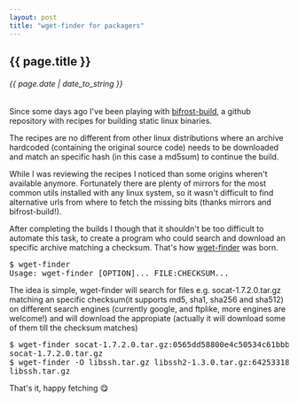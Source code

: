 ```yaml
---
layout: post
title: "wget-finder for packagers"
---
```


## {{ page.title }}

###### {{ page.date | date_to_string }}

Since some days ago I've been playing with [bifrost-build](https://github.com/jelaas/bifrost-build), a github repository with recipes for building static linux binaries.

The recipes are no different from other linux distributions where an archive hardcoded (containing the original source code) needs to be downloaded and match an specific hash (in this case a md5sum) to continue the build.

While I was reviewing the recipes I noticed than some origins wheren't available anymore. Fortunately there are plenty of mirrors for the most common utils installed with any linux system, so it wasn't difficult to find alternative urls from where to fetch the missing bits (thanks mirrors and bifrost-build!).

After completing the builds I though that it shouldn't be too difficult to automate this task, to create a program who could search and download an specific archive matching a checksum. That's how [wget-finder](https://github.com/javier-lopez/learn/blob/master/sh/tools/wget-finder) was born.

<pre class="sh_sh">
$ wget-finder
Usage: wget-finder [OPTION]... FILE:CHECKSUM...
</pre>

The idea is simple, wget-finder will search for files e.g. socat-1.7.2.0.tar.gz matching an specific checksum(it supports md5, sha1, sha256 and sha512) on different search engines (currently google, and ftplike, more engines are welcome!) and will download the appropiate (actually it will download some of them till the checksum matches)

<pre class="sh_sh">
$ wget-finder socat-1.7.2.0.tar.gz:0565dd58800e4c50534c61bbb453b771
socat-1.7.2.0.tar.gz
$ wget-finder -O libssh.tar.gz libssh2-1.3.0.tar.gz:6425331899ccf1015f1ed79448cb4709
libssh.tar.gz
</pre>

That's it, happy fetching &#128523;
